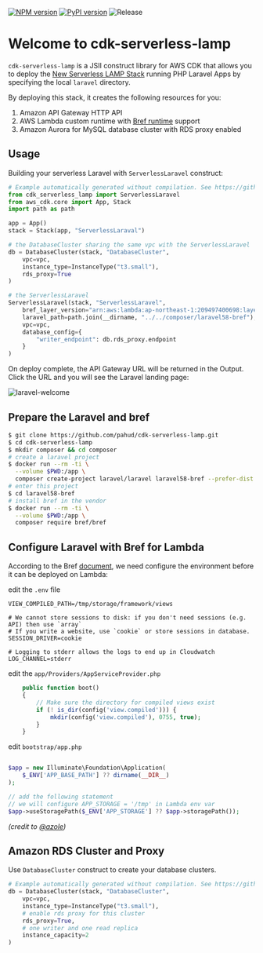 [![NPM version](https://badge.fury.io/js/cdk-serverless-lamp.svg)](https://badge.fury.io/js/cdk-serverless-lamp)
[![PyPI version](https://badge.fury.io/py/cdk-serverless-lamp.svg)](https://badge.fury.io/py/cdk-serverless-lamp)
![Release](https://github.com/pahud/cdk-serverless-lamp/workflows/Release/badge.svg)

# Welcome to cdk-serverless-lamp

`cdk-serverless-lamp` is a JSII construct library for AWS CDK that allows you to deploy the [New Serverless LAMP Stack](https://aws.amazon.com/tw/blogs/compute/introducing-the-new-serverless-lamp-stack/) running PHP Laravel Apps by specifying the local `laravel` directory.

By deploying this stack, it creates the following resources for you:

1. Amazon API Gateway HTTP API
2. AWS Lambda custom runtime with [Bref runtime](https://bref.sh/docs/runtimes/) support
3. Amazon Aurora for MySQL database cluster with RDS proxy enabled

## Usage

Building your serverless Laravel with `ServerlessLaravel` construct:

```python
# Example automatically generated without compilation. See https://github.com/aws/jsii/issues/826
from cdk_serverless_lamp import ServerlessLaravel
from aws_cdk.core import App, Stack
import path as path

app = App()
stack = Stack(app, "ServerlessLaraval")

# the DatabaseCluster sharing the same vpc with the ServerlessLaravel
db = DatabaseCluster(stack, "DatabaseCluster",
    vpc=vpc,
    instance_type=InstanceType("t3.small"),
    rds_proxy=True
)

# the ServerlessLaravel
ServerlessLaravel(stack, "ServerlessLaravel",
    bref_layer_version="arn:aws:lambda:ap-northeast-1:209497400698:layer:php-74-fpm:11",
    laravel_path=path.join(__dirname, "../../composer/laravel58-bref"),
    vpc=vpc,
    database_config={
        "writer_endpoint": db.rds_proxy.endpoint
    }
)
```

On deploy complete, the API Gateway URL will be returned in the Output. Click the URL and you will see the Laravel landing page:

![laravel-welcome](./images/laravel.png)

## Prepare the Laravel and bref

```bash
$ git clone https://github.com/pahud/cdk-serverless-lamp.git
$ cd cdk-serverless-lamp
$ mkdir composer && cd composer
# create a laravel project
$ docker run --rm -ti \
  --volume $PWD:/app \
  composer create-project laravel/laravel laravel58-bref --prefer-dist
# enter this project
$ cd laravel58-bref
# install bref in the vendor
$ docker run --rm -ti \
  --volume $PWD:/app \
  composer require bref/bref
```

## Configure Laravel with Bref for Lambda

According to the Bref [document](https://bref.sh/docs/frameworks/laravel.html), we need configure the environment before it can be deployed on Lambda:

edit the `.env` file

```
VIEW_COMPILED_PATH=/tmp/storage/framework/views

# We cannot store sessions to disk: if you don't need sessions (e.g. API) then use `array`
# If you write a website, use `cookie` or store sessions in database.
SESSION_DRIVER=cookie

# Logging to stderr allows the logs to end up in Cloudwatch
LOG_CHANNEL=stderr
```

edit the `app/Providers/AppServiceProvider.php`

```php
    public function boot()
    {
        // Make sure the directory for compiled views exist
        if (! is_dir(config('view.compiled'))) {
            mkdir(config('view.compiled'), 0755, true);
        }
    }
```

edit `bootstrap/app.php`

```php

$app = new Illuminate\Foundation\Application(
    $_ENV['APP_BASE_PATH'] ?? dirname(__DIR__)
);

// add the following statement
// we will configure APP_STORAGE = '/tmp' in Lambda env var
$app->useStoragePath($_ENV['APP_STORAGE'] ?? $app->storagePath());
```

*(credit to [@azole](https://medium.com/@azole/deploy-serverless-laravel-by-bref-6f28b1e0d53a))*

## Amazon RDS Cluster and Proxy

Use `DatabaseCluster` construct to create your database clusters.

```python
# Example automatically generated without compilation. See https://github.com/aws/jsii/issues/826
db = DatabaseCluster(stack, "DatabaseCluster",
    vpc=vpc,
    instance_type=InstanceType("t3.small"),
    # enable rds proxy for this cluster
    rds_proxy=True,
    # one writer and one read replica
    instance_capacity=2
)
```
